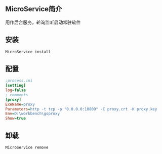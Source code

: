## MicroService简介
用作后台服务，轮询监听启动常驻软件
## 安装
```bash
MicroService install
```  
## 配置
```ini
;process.ini
[setting]
log=false
; comments
[proxy]
ExeName=proxy
Parameters=http -t tcp -p "0.0.0.0:10809" -C proxy.crt -K proxy.key
Env=D:\workbench\goproxy
Show=true
```
## 卸载
```bash
MicroService remove
```

